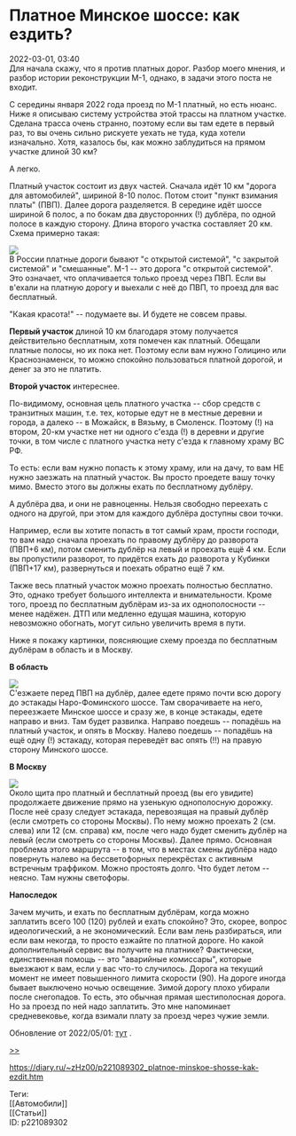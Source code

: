 Платное Минское шоссе: как ездить?
===================================

   
 2022-03-01, 03:40   
  Для начала скажу, что я против платных дорог. Разбор моего мнения, и разбор истории реконструкции М-1, однако, в задачи этого поста не входит.   
   
 С середины января 2022 года проезд по М-1 платный, но есть нюанс. Ниже я описываю систему устройства этой трассы на платном участке. Сделана трасса очень странно, поэтому если вы там едете в первый раз, то вы очень сильно рискуете уехать не туда, куда хотели изначально. Хотя, казалось бы, как можно заблудиться на прямом участке длиной 30 км?   
   
 А легко.   
   
 Платный участок состоит из двух частей. Сначала идёт 10 км "дорога для автомобилей", шириной 8-10 полос. Потом стоит "пункт взимания платы" (ПВП). Далее дорога разделяется. В середине идёт шоссе шириной 6 полос, а по бокам два двусторонних (!) дублёра, по одной полосе в каждую сторону. Длина второго участка составляет 20 км. Схема примерно такая:   
   
   [![](https://i.yapx.ru/R1MAB.png)](https://yapx.ru/v/R1MAB)     
 В России платные дороги бывают "с открытой системой", "с закрытой системой" и "смешанные". М-1 -- это дорога "с открытой системой". Это означает, что оплачивается только проезд через ПВП. Если вы в'ехали на платную дорогу и выехали с неё до ПВП, то проезд для вас бесплатный.   
   
 "Какая красота!" -- подумаете вы. И будете не совсем правы.   
   
  **Первый участок**  длиной 10 км благодаря этому получается действительно бесплатным, хотя помечен как платный. Обещали платные полосы, но их пока нет. Поэтому если вам нужно Голицино или Краснознаменск, то можно спокойно пользоваться платной дорогой, и денег за это не платить.   
   
  **Второй участок**  интереснее.   
   
 По-видимому, основная цель платного участка -- сбор средств с транзитных машин, т.е. тех, которые едут не в местные деревни и города, а далеко -- в Можайск, в Вязьму, в Смоленск. Поэтому (!) на втором, 20-км участке нет ни одного с'езда (!) в деревни и другие точки, в том числе с платного участка нету с'езда к главному храму ВС РФ.   
   
 То есть: если вам нужно попасть к этому храму, или на дачу, то вам НЕ нужно заезжать на платный участок. Вы просто проедете вашу точку мимо. Вместо этого вы должны ехать по бесплатному дублёру.   
   
 А дублёра два, и они не равноценны. Нельзя свободно переехать с одного на другой, при этом для каждого дублёра доступны свои точки.   
   
 Например, если вы хотите попасть в тот самый храм, прости господи, то вам надо сначала проехать по правому дублёру до разворота (ПВП+6 км), потом сменить дублёр на левый и проехать ещё 4 км. Если вы пропустили разворот, то придётся ехать до разворота у Кубинки (ПВП+17 км), развернуться и поехать обратно ещё 7 км.   
   
 Также весь платный участок можно проехать полностью бесплатно. Это, однако требует большого интеллекта и внимательности. Кроме того, проезд по бесплатным дублёрам из-за их однополосности -- менее надёжен. ДТП или медленно едущая машина, которую невозможно обогнать, могут сильно увеличить время в пути.   
   
 Ниже я покажу картинки, поясняющие схему проезда по бесплатным дублёрам в область и в Москву.   
   
  **В область**    
   
   [![](https://i.yapx.ru/R1MAD.png)](https://yapx.ru/v/R1MAD)     
 С'езжаете перед ПВП на дублёр, далее едете прямо почти всю дорогу до эстакады Наро-Фоминского шоссе. Там сворачиваете на него, переезжаете Минское шоссе и сразу же, в конце эстакады, едете направо и вниз. Там будет развилка. Направо поедешь -- попадёшь на платный участок, и опять в Москву. Налево поедешь -- попадёшь на ещё одну (!) эстакаду, которая переведёт вас опять (!!) на правую сторону Минского шоссе.   
   
  **В Москву**    
   
   [![](https://i.yapx.ru/R1MAC.png)](https://yapx.ru/v/R1MAC)     
 Около щита про платный и бесплатный проезд (вы его увидите) продолжаете движение прямо на узенькую однополосную дорожку. После неё сразу следует эстакада, перевозящая на правый дублёр (если смотреть со стороны Москвы). По нему можно проехать 2 (см. слева) или 12 (см. справа) км, после чего надо будет сменить дублёр на левый (если смотреть со стороны Москвы). Далее прямо. Основная проблема этого маршрута -- в том, что в местах смены дублёра надо повернуть налево на бессветофорных перекрёстах с активным встречным траффиком. Можно простоять долго. Что будет летом -- неясно. Там нужны светофоры.   
   
  **Напоследок**    
   
 Зачем мучить, и ехать по бесплатным дублёрам, когда можно заплатить всего 100 (120) рублей и ехать спокойно? Это, скорее, вопрос идеологический, а не экономический. Если вам лень разбираться, или если вам некогда, то просто езжайте по платной дороге. Но какой дополнительный сервис вы получите на платнике? Фактически, единственная помощь -- это "аварийные комиссары", которые выезжают к вам, если у вас что-то случилось. Дорога на текущий момент не имеет повышенного лимита скорости (90). На дороге иногда бывает выключено ночью освещение. Зимой дорогу плохо убирали после снегопадов. То есть, это обычная прямая шестиполосная дорога. Но за проезд по ней надо заплатить. Это мне напоминает средневековье, когда взимали плату за проезд через чужие земли.   
   
 Обновление от 2022/05/01:  [тут](Дополнения%20про%20платное%20Минское%20шоссе)  .   
   
  [>>](Дополнения%20про%20платное%20Минское%20шоссе)    
    
 <https://diary.ru/~zHz00/p221089302_platnoe-minskoe-shosse-kak-ezdit.htm>   
   
 Теги:   
 [[Автомобили]]   
 [[Статьи]]   
 ID: p221089302